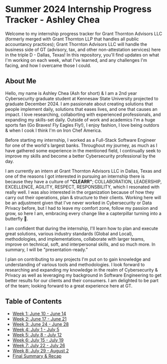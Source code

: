 # Summer 2024 Internship Progress Tracker - Ashley Chea

Welcome to my internship progress tracker for Grant Thornton Advisors LLC (formerly merged with Grant Thornton LLP that handles all public accountancy practices); Grant Thornton Advisors LLC will handle the business side of GT (advisory, tax, and other non-attestation services) here in the triple D - Dallas, Texas! In this repository, you'll find updates on what I'm working on each week, what I've learned, and any challenges I'm facing, and how I overcame those I could.

## About Me

<!-- Write a brief introduction about yourself that includes your name, where you're from, your educational background, and any relevant experiences or interests you have that led you to pursue this internship. Additionally, please share what you hope to gain from this internship and how you plan to contribute to the team. -->

Hello, my name is Ashley Chea (Ash for short) & I am a 2nd year Cybersecurity graduate student at Kennesaw State University projected to graduate December 2024. I am passionate about creating solutions that people implement daily, solutions that eases lives, and one that causes an impact. I love researching, collaborting with experienced professionals, and expanding my skills-set daily. Outside of work and academics I'm a huge sports fan (Go Braves! Fly Eagles Fly!), I enjoy fashion, I love being outdors & when I cook I think I'm on Iron Chef America. 

Before starting my internship, I worked as a Full-Stack Software Engineer for one of the world's largest banks.
Throughout my journey, as much as I have gathered some experience in the mentioned field, I continually seek to improve my skills and become a better Cybersecurity professional by the day.

I am currently an intern at Grant Thornton Advisors LLC in Dallas, Texas and one of the reasons I got interested in pursuing an internship there is because they have a culture of **"CLEARR"**; COLLABORATION, LEADERSHIP, EXCELLENCE, AGILITY, RESPECT, RESPONSBILITY, which I resonated with really well. I was also interested in the organization because of how they carry out their operations, plan & structure to their clients. Working here will be an adjustment given that I've never worked in Cybersecurity or Data Privacy before, but I had to leave my comfort zone, follow my passion and grow, so here I am, embracing every change like a capterpillar turning into a butterfly 🦋.

I am confident that during the internship, I'll learn how to plan and execute great solutions, various industry standards (Global and Local), methodologies, and implementations, collaborate with larger teams, improve on technical, soft, and interpersonal skills, and so much more. In summary, I will be "presentation-ready."

I plan on contributing to any projects I'm put on to gain knowledge and understanding of various tools and methodologies.
I look forward to researching and expanding my knowledge in the realm of Cybersecurity & Privacy as well as leveraging my background in Software Engineering to get better results for our clients and their consumers.
I am delighted to be part of the team; looking forward to a great experience here at GT.

## Table of Contents

<!-- Sample item -->
<!-- - [Week 1: May 1 - May 7](./week1.md) -->

- [Week 1: June 10 - June 14](./week1.md)
- [Week 2: June 17 - June 21](./week2.md)
- [Week 3: June 24 - June 28](./week3.md)
- [Week 4: July 1 - July 5](./week4.md)
- [Week 5: July 8 - July 12](./week5.md)
- [Week 6: July 15 - July 19](./week6.md)
- [Week 7: July 22 - July 26](./week7.md)
- [Week 8: July 29 - August 2](./week8.md)
- [Final Summary & Recap](./recap.md)
